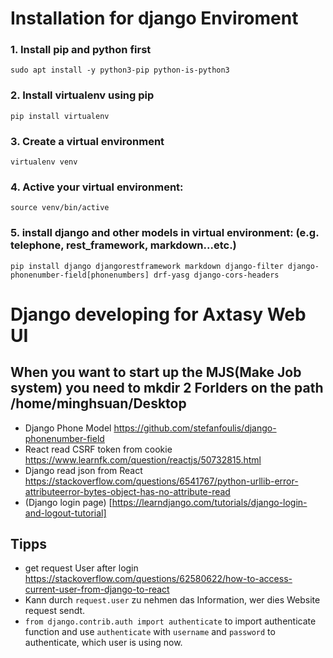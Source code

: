 # Installation for django Enviroment

###  1. Install pip and python first

`sudo apt install -y python3-pip python-is-python3`

### 2. Install virtualenv using pip

` pip install virtualenv `

### 3. Create a virtual environment

` virtualenv venv `

### 4. Active your virtual environment:

` source venv/bin/active `

### 5. install django and other models in virtual environment: (e.g. telephone, rest_framework, markdown...etc.)

`pip install django djangorestframework markdown django-filter django-phonenumber-field[phonenumbers] drf-yasg django-cors-headers `

# Django developing for Axtasy Web UI

## When you want to start up the MJS(Make Job system) you need to mkdir 2 Forlders on the path /home/minghsuan/Desktop

- Django Phone Model https://github.com/stefanfoulis/django-phonenumber-field 
- React read CSRF token from cookie https://www.learnfk.com/question/reactjs/50732815.html
- Django read json from React https://stackoverflow.com/questions/6541767/python-urllib-error-attributeerror-bytes-object-has-no-attribute-read
- (Django login page) [https://learndjango.com/tutorials/django-login-and-logout-tutorial]

## Tipps

- get request User after login https://stackoverflow.com/questions/62580622/how-to-access-current-user-from-django-to-react
- Kann durch `request.user` zu nehmen das Information, wer dies Website request sendt.
- `from django.contrib.auth import authenticate` to import authenticate function and use `authenticate` with `username` and `password` to authenticate, which user is using now.
